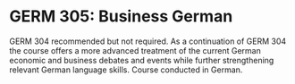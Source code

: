 # GERM 305: Business German

GERM 304 recommended but not required. As a continuation of GERM 304 the course offers a more advanced treatment of the current German economic and business debates and events while further strengthening relevant German language skills. Course conducted in German.